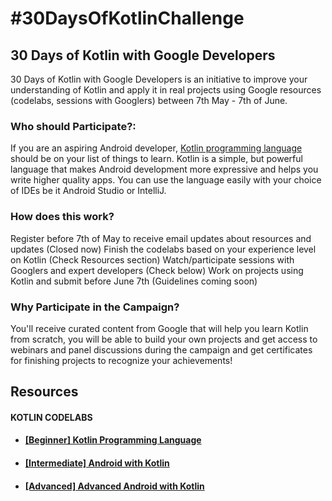# #30DaysOfKotlinChallenge
## 30 Days of Kotlin with Google Developers 
30 Days of Kotlin with Google Developers is an initiative to improve your understanding of Kotlin and apply it in real projects using Google resources (codelabs, sessions with Googlers) between 7th May - 7th of June.

### Who should Participate?:
If you are an aspiring Android developer, [Kotlin programming language](https://kotlinlang.org/) should be on your list of things to learn. Kotlin is a simple, but powerful language that makes Android development more expressive and helps you write higher quality apps. You can use the language easily with your choice of IDEs be it Android Studio or IntelliJ.

### How does this work?
Register before 7th of May to receive email updates about resources and updates (Closed now)
Finish the codelabs based on your experience level on Kotlin (Check Resources section)
Watch/participate sessions with Googlers and expert developers (Check below)
Work on projects using Kotlin and submit before June 7th (Guidelines coming soon)

### Why Participate in the Campaign?

You'll receive curated content from Google that will help you learn Kotlin from scratch, you will be able to build your own projects and get access to webinars and panel discussions during the campaign and get certificates for finishing projects to recognize your achievements! 

## Resources

#### KOTLIN CODELABS

* #### [[Beginner] Kotlin Programming Language](https://developer.android.com/courses/kotlin-bootcamp/overview?utm_source=week1&utm_medium=email&utm_campaign=30DaysOfKotlin&utm_term=Basic)
* #### [[Intermediate] Android with Kotlin](https://developer.android.com/courses/kotlin-android-fundamentals/overview?utm_source=week1&utm_medium=email&utm_campaign=30DaysOfKotlin&utm_term=Intermediate)
* #### [[Advanced] Advanced Android with Kotlin](https://developer.android.com/courses/kotlin-android-advanced/overview?utm_source=week1&utm_medium=email&utm_campaign=30DaysOfKotlin&utm_term=Advanced)
